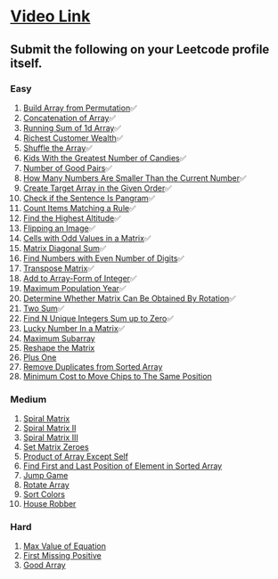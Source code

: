 # [Video Link](https://youtu.be/n60Dn0UsbEk)

## Submit the following on your Leetcode profile itself.

### Easy
1. [Build Array from Permutation](https://leetcode.com/problems/build-array-from-permutation/):white_check_mark:
2. [Concatenation of Array](https://leetcode.com/problems/concatenation-of-array/):white_check_mark:
3. [Running Sum of 1d Array](https://leetcode.com/problems/running-sum-of-1d-array/):white_check_mark:
4. [Richest Customer Wealth](https://leetcode.com/problems/richest-customer-wealth/):white_check_mark:
5. [Shuffle the Array](https://leetcode.com/problems/shuffle-the-array/):white_check_mark:
6. [Kids With the Greatest Number of Candies](https://leetcode.com/problems/kids-with-the-greatest-number-of-candies/):white_check_mark:
7. [Number of Good Pairs](https://leetcode.com/problems/number-of-good-pairs/):white_check_mark:
8. [How Many Numbers Are Smaller Than the Current Number](https://leetcode.com/problems/how-many-numbers-are-smaller-than-the-current-number/):white_check_mark:
9. [Create Target Array in the Given Order](https://leetcode.com/problems/create-target-array-in-the-given-order/):white_check_mark:
10. [Check if the Sentence Is Pangram](https://leetcode.com/problems/check-if-the-sentence-is-pangram/):white_check_mark:
11. [Count Items Matching a Rule](https://leetcode.com/problems/count-items-matching-a-rule/):white_check_mark:
12. [Find the Highest Altitude](https://leetcode.com/problems/find-the-highest-altitude/):white_check_mark:
13. [Flipping an Image](https://leetcode.com/problems/flipping-an-image/):white_check_mark:
14. [Cells with Odd Values in a Matrix](https://leetcode.com/problems/cells-with-odd-values-in-a-matrix/):white_check_mark:
15. [Matrix Diagonal Sum](https://leetcode.com/problems/matrix-diagonal-sum/):white_check_mark:
16. [Find Numbers with Even Number of Digits](https://leetcode.com/problems/find-numbers-with-even-number-of-digits/):white_check_mark:
17. [Transpose Matrix](https://leetcode.com/problems/transpose-matrix/):white_check_mark:
18. [Add to Array-Form of Integer](https://leetcode.com/problems/add-to-array-form-of-integer/):white_check_mark:
19. [Maximum Population Year](https://leetcode.com/problems/maximum-population-year/):white_check_mark:
20. [Determine Whether Matrix Can Be Obtained By Rotation](https://leetcode.com/problems/determine-whether-matrix-can-be-obtained-by-rotation/):white_check_mark:
21. [Two Sum](https://leetcode.com/problems/two-sum/):white_check_mark:
22. [Find N Unique Integers Sum up to Zero](https://leetcode.com/problems/find-n-unique-integers-sum-up-to-zero/):white_check_mark:
23. [Lucky Number In a Matrix](https://leetcode.com/problems/lucky-numbers-in-a-matrix/):white_check_mark:
24. [Maximum Subarray](https://leetcode.com/problems/maximum-subarray/)
25. [Reshape the Matrix](https://leetcode.com/problems/reshape-the-matrix/)
26. [Plus One](https://leetcode.com/problems/plus-one/)
27. [Remove Duplicates from Sorted Array](https://leetcode.com/problems/remove-duplicates-from-sorted-array/)
28. [Minimum Cost to Move Chips to The Same Position](https://leetcode.com/problems/minimum-cost-to-move-chips-to-the-same-position/)

### Medium
1. [Spiral Matrix](https://leetcode.com/problems/spiral-matrix/)
2. [Spiral Matrix II](https://leetcode.com/problems/spiral-matrix-ii/)
3. [Spiral Matrix III](https://leetcode.com/problems/spiral-matrix-iii/)
4. [Set Matrix Zeroes](https://leetcode.com/problems/set-matrix-zeroes/)
5. [Product of Array Except Self](https://leetcode.com/problems/product-of-array-except-self/)
6. [Find First and Last Position of Element in Sorted Array](https://leetcode.com/problems/find-first-and-last-position-of-element-in-sorted-array/)
7. [Jump Game](https://leetcode.com/problems/jump-game/)
8. [Rotate Array](https://leetcode.com/problems/rotate-array/)
9. [Sort Colors](https://leetcode.com/problems/sort-colors/)
10. [House Robber](https://leetcode.com/problems/house-robber/)

### Hard
1. [Max Value of Equation](https://leetcode.com/problems/max-value-of-equation/)
2. [First Missing Positive](https://leetcode.com/problems/first-missing-positive/)
3. [Good Array](https://leetcode.com/problems/check-if-it-is-a-good-array/)
